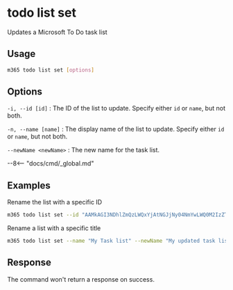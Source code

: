# todo list set

Updates a Microsoft To Do task list

## Usage

```sh
m365 todo list set [options]
```

## Options

`-i, --id [id]`
: The ID of the list to update. Specify either `id` or `name`, but not both.

`-n, --name [name]`
: The display name of the list to update. Specify either `id` or `name`, but not both.

`--newName <newName>`
: The new name for the task list.

--8<-- "docs/cmd/_global.md"

## Examples

Rename the list with a specific ID

```sh
m365 todo list set --id "AAMkAGI3NDhlZmQzLWQxYjAtNGJjNy04NmYwLWQ0M2IzZTNlMDUwNAAuAAAAAACQ1l2jfH6VSZraktP8Z7auAQCbV93BagWITZhL3J6BMqhjAAD9pHIhAAA=" --newName "My updated task list"
```

Rename a list with a specific title

```sh
m365 todo list set --name "My Task list" --newName "My updated task list"
```

## Response

The command won't return a response on success.
